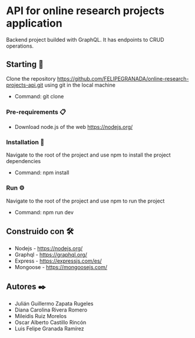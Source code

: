 # API for online research projects application
Backend project builded with GraphQL. It has endpoints to CRUD operations.

## Starting 🚀
Clone the repository https://github.com/FELIPEGRANADA/online-research-projects-api.git using git in the local machine

* Command: git clone 

### Pre-requirements 📋
* Download node.js of the web https://nodejs.org/ 

### Installation 🔧
Navigate to the root of the project and use npm to install the project dependencies

* Command: npm install

### Run ⚙️
Navigate to the root of the project and use npm to run the project

* Command: npm run dev

## Construido con 🛠️
* Nodejs - https://nodejs.org/
* Graphql - https://graphql.org/
* Express - https://expressjs.com/es/
* Mongoose - https://mongoosejs.com/

## Autores ✒️
* Julián Guillermo Zapata Rugeles
* Diana Carolina Rivera Romero
* Mileidis Ruiz Morelos
* Oscar Alberto Castillo Rincón
* Luis Felipe Granada Ramírez
